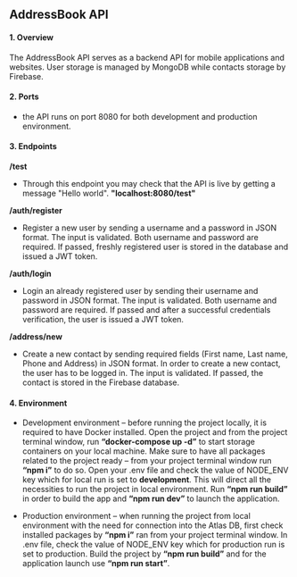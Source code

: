 ## AddressBook API

#### 1.	Overview
The AddressBook API serves as a backend API for mobile applications and websites. User storage is managed by MongoDB while contacts storage by Firebase.

#### 2. Ports
- the API runs on port 8080 for both development and production environment.

#### 3.	Endpoints

**/test**
- Through this endpoint you may check that the API is live by getting a message "Hello world". **"localhost:8080/test"**

**/auth/register**
- Register a new user by sending a username and a password in JSON format. The input is validated. Both username and password are required. If passed, freshly registered user is stored in the database and issued a JWT token.

**/auth/login**
-	Login an already registered user by sending their username and password in JSON format. The input is validated. Both username and password are required. If passed and after a successful credentials verification, the user is issued a JWT token.

**/address/new**
-	Create a new contact by sending required fields (First name, Last name, Phone and Address) in JSON format. In order to create a new contact, the user has to be logged in. The input is validated. If passed, the contact is stored in the Firebase database.

#### 4.	Environment

- Development environment – before running the project locally, it is required to have Docker installed. Open the project and from the project terminal window, run **“docker-compose up -d”** to start storage containers on your local machine. Make sure to have all packages related to the project ready – from your project terminal window run **“npm i”** to do so. Open your .env file and check the value of NODE_ENV key which for local run is set to **development**. This will direct all the necessities to run the project in local environment. Run **“npm run build”** in order to build the app and **“npm run dev”** to launch the application.

- Production environment – when running the project from local environment with the need for connection into the Atlas DB, first check installed packages by **“npm i”** ran from your project terminal window. In .env file, check the value of NODE_ENV key which for production run is set to production. Build the project by **“npm run build”** and for the application launch use **“npm run start”**.

